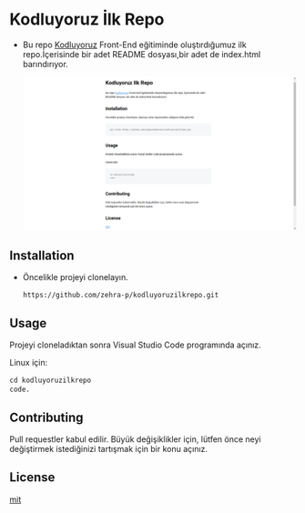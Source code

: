 # Kodluyoruz İlk Repo
* Bu repo [Kodluyoruz](https://www.kodluyoruz.org/)  Front-End eğitiminde oluştırdığumuz ilk repo.İçerisinde bir adet README dosyası,bir adet de index.html barındırıyor.
 
 
   ![alt text](image.png)
 
       

## Installation 

- Öncelikle projeyi clonelayın.

     ```
     https://github.com/zehra-p/kodluyoruzilkrepo.git

     ```


## Usage
Projeyi cloneladıktan sonra Visual Studio Code programında açınız. 

Linux için:
```
cd kodluyoruzilkrepo
code.
```

## Contributing
Pull requestler kabul edilir. Büyük değişiklikler için, lütfen önce neyi değiştirmek istediğinizi tartışmak için bir konu açınız.

## License
[mit](https://choosealicense.com/licenses/mit/)